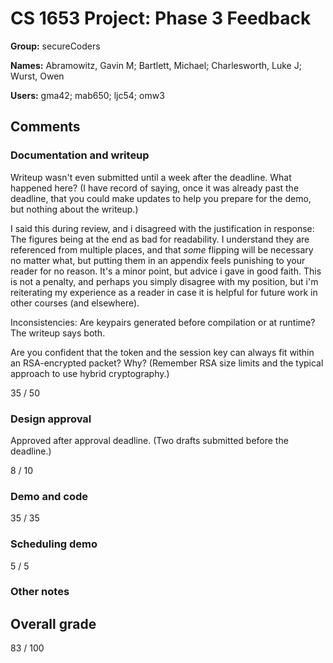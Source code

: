# CS 1653 Project: Phase 3 Feedback

__Group:__ secureCoders

__Names:__ Abramowitz, Gavin M; Bartlett, Michael; Charlesworth, Luke J; Wurst, Owen

__Users:__ gma42; mab650; ljc54; omw3

## Comments

### Documentation and writeup

Writeup wasn't even submitted until a week after the deadline. What happened
here? (I have record of saying, once it was already past the deadline, that you
could make updates to help you prepare for the demo, but nothing about the
writeup.)

I said this during review, and i disagreed with the justification in response:
The figures being at the end as bad for readability. I understand they are
referenced from multiple places, and that *some* flipping will be necessary no
matter what, but putting them in an appendix feels punishing to your reader for
no reason. It's a minor point, but advice i gave in good faith. This is not a
penalty, and perhaps you simply disagree with my position, but i'm reiterating
my experience as a reader in case it is helpful for future work in other courses
(and elsewhere).

Inconsistencies: Are keypairs generated before compilation or at runtime? The
writeup says both.

Are you confident that the token and the session key can always fit within an
RSA-encrypted packet? Why? (Remember RSA size limits and the typical approach to
use hybrid cryptography.)

35 / 50

### Design approval

Approved after approval deadline. (Two drafts submitted before the deadline.)

8 / 10

### Demo and code


35 / 35

### Scheduling demo


5 / 5

### Other notes



## Overall grade

83 / 100

